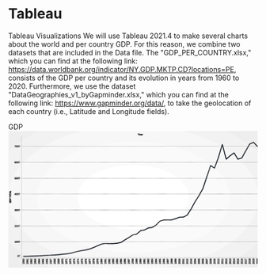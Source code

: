 # Tableau
Tableau Visualizations
We will use Tableau 2021.4 to make several charts about the world and per country GDP. For this reason, we combine two datasets that are included in the Data file. The "GDP_PER_COUNTRY.xlsx," which you can find at the following link: https://data.worldbank.org/indicator/NY.GDP.MKTP.CD?locations=PE, consists of the GDP per country and its evolution in years from 1960 to 2020. Furthermore, we use the dataset "DataGeographies_v1_byGapminder.xlsx," which you can find at the following link: https://www.gapminder.org/data/, to take the geolocation of each country (i.e., Latitude and Longitude fields).

GDP
![](images/year-total.png)
